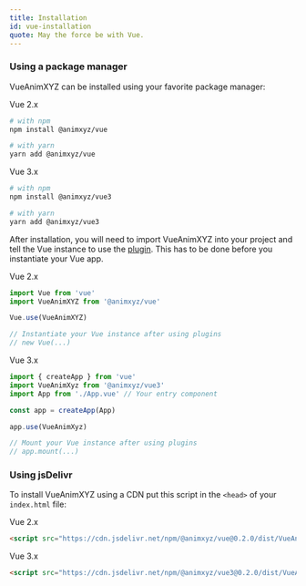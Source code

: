 ```yaml
---
title: Installation
id: vue-installation
quote: May the force be with Vue.
---
```


### Using a package manager

VueAnimXYZ can be installed using your favorite package manager:

<div class="code-label">Vue 2.x</div>

```bash
# with npm
npm install @animxyz/vue

# with yarn
yarn add @animxyz/vue
```

<div class="code-label">Vue 3.x</div>

```bash
# with npm
npm install @animxyz/vue3

# with yarn
yarn add @animxyz/vue3
```

After installation, you will need to import VueAnimXYZ into your project and tell the Vue instance to use the [plugin](https://vuejs.org/v2/guide/plugins.html). This has to be done before you instantiate your Vue app.

<div class="code-label">Vue 2.x</div>

```js
import Vue from 'vue'
import VueAnimXYZ from '@animxyz/vue'

Vue.use(VueAnimXYZ)

// Instantiate your Vue instance after using plugins
// new Vue(...)
```

<div class="code-label">Vue 3.x</div>

```js
import { createApp } from 'vue'
import VueAnimXyz from '@animxyz/vue3'
import App from './App.vue' // Your entry component

const app = createApp(App)

app.use(VueAnimXyz)

// Mount your Vue instance after using plugins
// app.mount(...)
```

### Using jsDelivr

To install VueAnimXYZ using a CDN put this script in the `<head>` of your `index.html` file:

<div class="code-label">Vue 2.x</div>

```html
<script src="https://cdn.jsdelivr.net/npm/@animxyz/vue@0.2.0/dist/VueAnimXyz.js"></script>
```

<div class="code-label">Vue 3.x</div>

```html
<script src="https://cdn.jsdelivr.net/npm/@animxyz/vue3@0.2.0/dist/VueAnimXyz.js"></script>
```